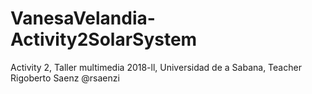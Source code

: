 # VanesaVelandia-Activity2SolarSystem
Activity 2, Taller multimedia 2018-ll, Universidad de a Sabana, Teacher Rigoberto Saenz @rsaenzi
